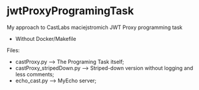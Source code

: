 # jwtProxyProgramingTask
 My approach to CastLabs maciejstromich JWT Proxy programming task
 - Without Docker/Makefile

Files:
 - castProxy.py --> The Programing Task itself;
 - castProxy_stripedDown.py --> Striped-down version without logging and less comments;
 - echo_cast.py --> MyEcho server;
